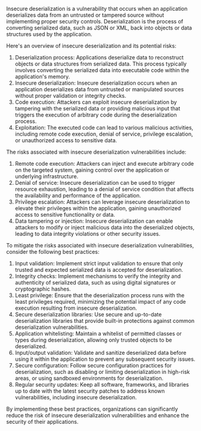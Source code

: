 Insecure deserialization is a vulnerability that occurs when an application deserializes data from an untrusted or tampered source without implementing proper security controls. Deserialization is the process of converting serialized data, such as JSON or XML, back into objects or data structures used by the application.

Here's an overview of insecure deserialization and its potential risks:

1.  Deserialization process: Applications deserialize data to reconstruct objects or data structures from serialized data. This process typically involves converting the serialized data into executable code within the application's memory.
2.  Insecure deserialization: Insecure deserialization occurs when an application deserializes data from untrusted or manipulated sources without proper validation or integrity checks.
3.  Code execution: Attackers can exploit insecure deserialization by tampering with the serialized data or providing malicious input that triggers the execution of arbitrary code during the deserialization process.
4.  Exploitation: The executed code can lead to various malicious activities, including remote code execution, denial of service, privilege escalation, or unauthorized access to sensitive data.

The risks associated with insecure deserialization vulnerabilities include:

1.  Remote code execution: Attackers can inject and execute arbitrary code on the targeted system, gaining control over the application or underlying infrastructure.
2.  Denial of service: Insecure deserialization can be used to trigger resource exhaustion, leading to a denial of service condition that affects the availability and performance of the application.
3.  Privilege escalation: Attackers can leverage insecure deserialization to elevate their privileges within the application, gaining unauthorized access to sensitive functionality or data.
4.  Data tampering or injection: Insecure deserialization can enable attackers to modify or inject malicious data into the deserialized objects, leading to data integrity violations or other security issues.

To mitigate the risks associated with insecure deserialization vulnerabilities, consider the following best practices:

1.  Input validation: Implement strict input validation to ensure that only trusted and expected serialized data is accepted for deserialization.
2.  Integrity checks: Implement mechanisms to verify the integrity and authenticity of serialized data, such as using digital signatures or cryptographic hashes.
3.  Least privilege: Ensure that the deserialization process runs with the least privileges required, minimizing the potential impact of any code execution resulting from insecure deserialization.
4.  Secure deserialization libraries: Use secure and up-to-date deserialization libraries that provide built-in protections against common deserialization vulnerabilities.
5.  Application whitelisting: Maintain a whitelist of permitted classes or types during deserialization, allowing only trusted objects to be deserialized.
6.  Input/output validation: Validate and sanitize deserialized data before using it within the application to prevent any subsequent security issues.
7.  Secure configuration: Follow secure configuration practices for deserialization, such as disabling or limiting deserialization in high-risk areas, or using sandboxed environments for deserialization.
8.  Regular security updates: Keep all software, frameworks, and libraries up to date with the latest security patches to address known vulnerabilities, including insecure deserialization.

By implementing these best practices, organizations can significantly reduce the risk of insecure deserialization vulnerabilities and enhance the security of their applications.